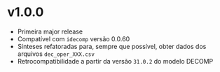 # v1.0.0

- Primeira major release
- Compatível com `idecomp` versão 0.0.60
- Sínteses refatoradas para, sempre que possível, obter dados dos arquivos `dec_oper_XXX.csv`
- Retrocompatibilidade a partir da versão `31.0.2` do modelo DECOMP
